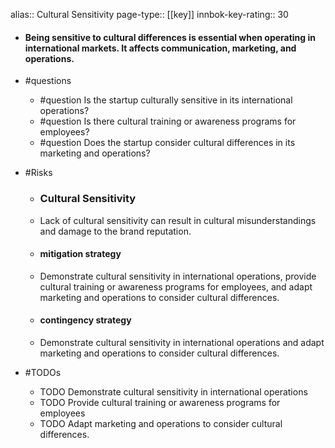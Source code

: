 alias:: Cultural Sensitivity
page-type:: [[key]]
innbok-key-rating:: 30
- #### Being sensitive to cultural differences is essential when operating in international markets. It affects communication, marketing, and operations.
- #questions
  - #question Is the startup culturally sensitive in its international operations?
  - #question Is there cultural training or awareness programs for employees?
  - #question Does the startup consider cultural differences in its marketing and operations?
- #Risks

  - ### Cultural Sensitivity
  - Lack of cultural sensitivity can result in cultural misunderstandings and damage to the brand reputation.
  - #### mitigation strategy
  - Demonstrate cultural sensitivity in international operations, provide cultural training or awareness programs for employees, and adapt marketing and operations to consider cultural differences.
  - #### contingency strategy
  - Demonstrate cultural sensitivity in international operations and adapt marketing and operations to consider cultural differences.
- #TODOs
  - TODO Demonstrate cultural sensitivity in international operations
  - TODO  Provide cultural training or awareness programs for employees
  - TODO  Adapt marketing and operations to consider cultural differences.


